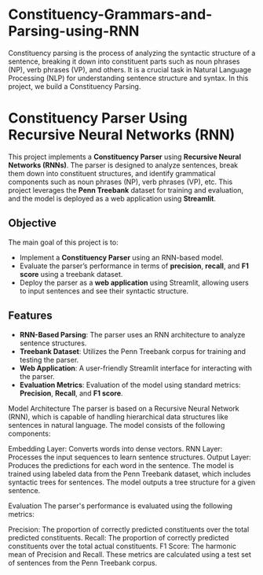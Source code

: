 # Constituency-Grammars-and-Parsing-using-RNN
Constituency parsing is the process of analyzing the syntactic structure of a sentence, breaking it down into constituent parts such as noun phrases (NP), verb phrases (VP), and others. It is a crucial task in Natural Language Processing (NLP) for understanding sentence structure and syntax.  In this project, we build a Constituency Parsing.



# Constituency Parser Using Recursive Neural Networks (RNN)

This project implements a **Constituency Parser** using **Recursive Neural Networks (RNNs)**. The parser is designed to analyze sentences, break them down into constituent structures, and identify grammatical components such as noun phrases (NP), verb phrases (VP), etc. This project leverages the **Penn Treebank** dataset for training and evaluation, and the model is deployed as a web application using **Streamlit**.

## Objective

The main goal of this project is to:
- Implement a **Constituency Parser** using an RNN-based model.
- Evaluate the parser’s performance in terms of **precision**, **recall**, and **F1 score** using a treebank dataset.
- Deploy the parser as a **web application** using Streamlit, allowing users to input sentences and see their syntactic structure.

## Features
- **RNN-Based Parsing**: The parser uses an RNN architecture to analyze sentence structures.
- **Treebank Dataset**: Utilizes the Penn Treebank corpus for training and testing the parser.
- **Web Application**: A user-friendly Streamlit interface for interacting with the parser.
- **Evaluation Metrics**: Evaluation of the model using standard metrics: **Precision**, **Recall**, and **F1 score**.

Model Architecture
The parser is based on a Recursive Neural Network (RNN), which is capable of handling hierarchical data structures like sentences in natural language. The model consists of the following components:

Embedding Layer: Converts words into dense vectors.
RNN Layer: Processes the input sequences to learn sentence structures.
Output Layer: Produces the predictions for each word in the sentence.
The model is trained using labeled data from the Penn Treebank dataset, which includes syntactic trees for sentences. The model outputs a tree structure for a given sentence.

Evaluation
The parser's performance is evaluated using the following metrics:

Precision: The proportion of correctly predicted constituents over the total predicted constituents.
Recall: The proportion of correctly predicted constituents over the total actual constituents.
F1 Score: The harmonic mean of Precision and Recall.
These metrics are calculated using a test set of sentences from the Penn Treebank corpus.
